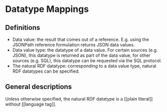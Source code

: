 # Datatype Mappings

## Definitions

- Data value: the result that comes out of a reference. E.g. using the JSONPath reference formulation returns JSON data values.
- Data value type: the datatype of a data value. For certain sources (e.g. JSON), this datatype is returned as part of the data value, for other sources (e.g. SQL), this datatype can be requested via the SQL protocol.
- The natural RDF datatype: corresponding to a data value type, natural RDF datatypes can be specified.

## General descriptions

Unless otherwise specified, the natural RDF datatype is a [[plain literal]] without [[language tag]].

